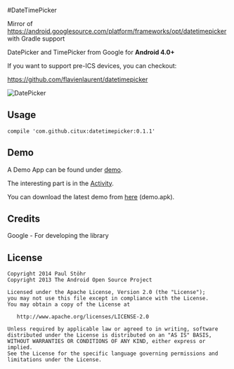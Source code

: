 #DateTimePicker

Mirror of https://android.googlesource.com/platform/frameworks/opt/datetimepicker with Gradle support

DatePicker and TimePicker from Google for **Android 4.0+**

If you want to support pre-ICS devices, you can checkout:

https://github.com/flavienlaurent/datetimepicker

![DatePicker](https://raw.githubusercontent.com/CiTuX/datetimepicker/master/demo/screens/dateTimePicker.png)

## Usage

    compile 'com.github.citux:datetimepicker:0.1.1'

## Demo

A Demo App can be found under [demo](demo).

The interesting part is in the [Activity](demo/src/main/java/ch/citux/datetimepicker/MainActivity.java).

You can download the latest demo from [here](https://github.com/CiTuX/datetimepicker/releases/latest) (demo.apk).

## Credits

Google - For developing the library

## License

    Copyright 2014 Paul Stöhr
    Copyright 2013 The Android Open Source Project

    Licensed under the Apache License, Version 2.0 (the "License");
    you may not use this file except in compliance with the License.
    You may obtain a copy of the License at

       http://www.apache.org/licenses/LICENSE-2.0

    Unless required by applicable law or agreed to in writing, software
    distributed under the License is distributed on an "AS IS" BASIS,
    WITHOUT WARRANTIES OR CONDITIONS OF ANY KIND, either express or implied.
    See the License for the specific language governing permissions and
    limitations under the License.
